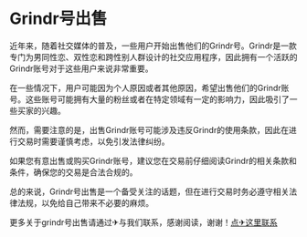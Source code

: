 # Grindr号出售

近年来，随着社交媒体的普及，一些用户开始出售他们的Grindr号。Grindr是一款专门为男同性恋、双性恋和跨性别人群设计的社交应用程序，因此拥有一个活跃的Grindr账号对于这些用户来说非常重要。

在一些情况下，用户可能因为个人原因或者其他原因，希望出售他们的Grindr账号。这些账号可能拥有大量的粉丝或者在特定领域有一定的影响力，因此吸引了一些买家的兴趣。

然而，需要注意的是，出售Grindr账号可能涉及违反Grindr的使用条款，因此在进行交易时需要谨慎考虑，以免引发法律纠纷。

如果您有意出售或购买Grindr账号，建议您在交易前仔细阅读Grindr的相关条款和条件，确保您的交易是合法合规的。

总的来说，Grindr号出售是一个备受关注的话题，但在进行交易时务必遵守相关法律法规，以免给自己带来不必要的麻烦。

更多关于grindr号出售请通过✈与我们联系，感谢阅读，谢谢！[点✈这里联系](https://w.k02.cc)